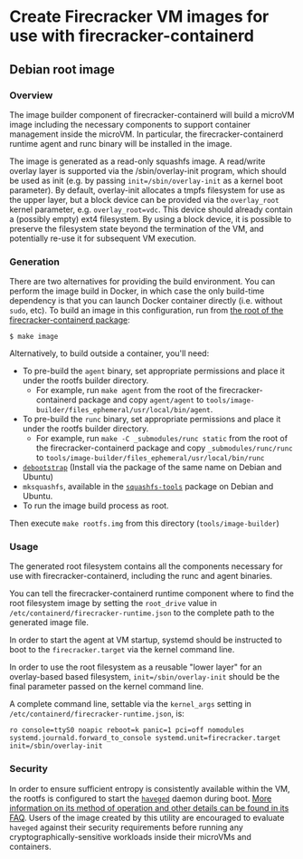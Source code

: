 # Create Firecracker VM images for use with firecracker-containerd #

## Debian root image ##

### Overview ###

The image builder component of firecracker-containerd will build a
microVM image including the necessary components to support container
management inside the microVM. In particular, the
firecracker-containerd runtime agent and runc binary will be installed
in the image.

The image is generated as a read-only squashfs image. A read/write
overlay layer is supported via the /sbin/overlay-init program, which
should be used as init (e.g. by passing `init=/sbin/overlay-init` as a
kernel boot parameter). By default, overlay-init allocates a tmpfs
filesystem for use as the upper layer, but a block device can be
provided via the `overlay_root` kernel parameter,
e.g. `overlay_root=vdc`. This device should already contain a
(possibly empty) ext4 filesystem. By using a block device, it is
possible to preserve the filesystem state beyond the termination of
the VM, and potentially re-use it for subsequent VM execution.

### Generation ###

There are two alternatives for providing the build environment. You
can perform the image build in Docker, in which case the only
build-time dependency is that you can launch Docker container directly
(i.e. without `sudo`, etc). To build an image in this configuration,
run from [the root of the firecracker-containerd package](../../Makefile):

`$ make image`

Alternatively, to build outside a container, you'll need:

* To pre-build the `agent` binary, set appropriate permissions and place it
  under the rootfs builder directory.
  * For example, run `make agent` from the root of the firecracker-containerd
    package and copy `agent/agent` to 
	`tools/image-builder/files_ephemeral/usr/local/bin/agent`.
* To pre-build the `runc` binary, set appropriate permissions and place it
  under the rootfs builder directory.
  * For example, run `make -C _submodules/runc static` from the root of the 
    firecracker-containerd package and copy `_submodules/runc/runc` to 
	`tools/image-builder/files_ephemeral/usr/local/bin/runc`
* [`debootstrap`](https://salsa.debian.org/installer-team/debootstrap)
  (Install via the package of the same name on Debian and Ubuntu)
* `mksquashfs`, available in the
   [`squashfs-tools`](https://packages.debian.org/stretch/squashfs-tools)
   package on Debian and Ubuntu.
* To run the image build process as root.

Then execute `make rootfs.img` from this directory (`tools/image-builder`)

### Usage ###

The generated root filesystem contains all the components necessary
for use with firecracker-containerd, including the runc and agent
binaries.

You can tell the firecracker-containerd runtime component where to
find the root filesystem image by setting the `root_drive` value in
`/etc/containerd/firecracker-runtime.json` to the complete path to the
generated image file.

In order to start the agent at VM startup, systemd should be
instructed to boot to the `firecracker.target` via the kernel
command line.

In order to use the root filesystem as a reusable "lower layer" for an
overlay-based based filesystem, `init=/sbin/overlay-init` should be
the final parameter passed on the kernel command line.

A complete command line, settable via the `kernel_args` setting in `/etc/containerd/firecracker-runtime.json`, is:

    ro console=ttyS0 noapic reboot=k panic=1 pci=off nomodules systemd.journald.forward_to_console systemd.unit=firecracker.target init=/sbin/overlay-init

### Security ###

In order to ensure sufficient entropy is consistently available within 
the VM, the rootfs is configured to start the 
[`haveged`](https://manpages.debian.org/buster/haveged/haveged.8.en.html)
daemon during boot. [More information on its method of operation and other
details can be found in its FAQ](https://issihosts.com/haveged/faq.html).
Users of the image created by this utility are encouraged to evaluate 
`haveged` against their security requirements before running any
cryptographically-sensitive workloads inside their microVMs and containers.
